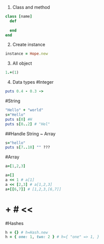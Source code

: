 1. Class and method
```Ruby
class [name]
  def
     
  end
end
```

2. Create instance
```Ruby
instance = Hope.new
```
3. All object
```Ruby
1.+(1)
```
4. Data types
#Integer
```Ruby
puts 0.4 - 0.3 -> 
```
#String
```Ruby
"Hello" + "world"
s="Hello"
puts s[0] #H
puts s[0..2] # "Hel"
```
##Handle String ~ Array

```Ruby
s="hello"
puts s[7..10] "" ???
```
#Array
```Ruby
a=[1,2,3]
```
```Ruby
a=[]
a << 1 # a[1]
a << [2,3] # a[1,2,3]
a+[[6,7]] # [1,2,3,[6,7]]
```
# + # <<

#Hashes
```Ruby
h = {} # h=Hash.new
h = { one: 1, two: 2 } # h={ "one" => 1, }
```




